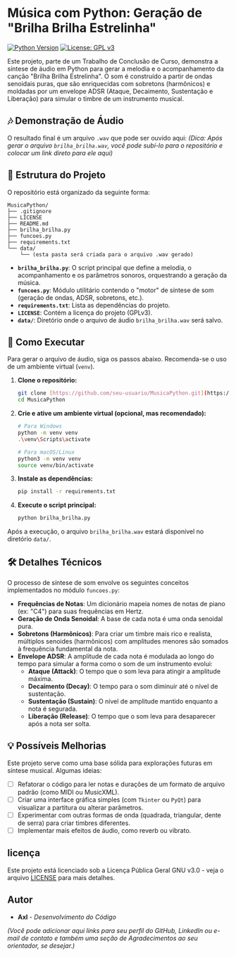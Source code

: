 # Música com Python: Geração de "Brilha Brilha Estrelinha"

[![Python Version](https://img.shields.io/badge/Python-3.7%2B-blue.svg)](https://www.python.org/)
[![License: GPL v3](https://img.shields.io/badge/License-GPLv3-blue.svg)](https://www.gnu.org/licenses/gpl-3.0)

Este projeto, parte de um Trabalho de Conclusão de Curso, demonstra a síntese de áudio em Python para gerar a melodia e o acompanhamento da canção "Brilha Brilha Estrelinha". O som é construído a partir de ondas senoidais puras, que são enriquecidas com sobretons (harmônicos) e moldadas por um envelope ADSR (Ataque, Decaimento, Sustentação e Liberação) para simular o timbre de um instrumento musical.

## 🎶 Demonstração de Áudio

O resultado final é um arquivo `.wav` que pode ser ouvido aqui:
*(Dica: Após gerar o arquivo `brilha_brilha.wav`, você pode subí-lo para o repositório e colocar um link direto para ele aqui)*

## 📂 Estrutura do Projeto

O repositório está organizado da seguinte forma:

```
MusicaPython/
├── .gitignore
├── LICENSE
├── README.md
├── brilha_brilha.py
├── funcoes.py
├── requirements.txt
└── data/
    └── (esta pasta será criada para o arquivo .wav gerado)
```

- **`brilha_brilha.py`**: O script principal que define a melodia, o acompanhamento e os parâmetros sonoros, orquestrando a geração da música.
- **`funcoes.py`**: Módulo utilitário contendo o "motor" de síntese de som (geração de ondas, ADSR, sobretons, etc.).
- **`requirements.txt`**: Lista as dependências do projeto.
- **`LICENSE`**: Contém a licença do projeto (GPLv3).
- **`data/`**: Diretório onde o arquivo de áudio `brilha_brilha.wav` será salvo.

## 🚀 Como Executar

Para gerar o arquivo de áudio, siga os passos abaixo. Recomenda-se o uso de um ambiente virtual (`venv`).

1.  **Clone o repositório:**
    ```bash
    git clone [https://github.com/seu-usuario/MusicaPython.git](https://github.com/seu-usuario/MusicaPython.git)
    cd MusicaPython
    ```

2.  **Crie e ative um ambiente virtual (opcional, mas recomendado):**
    ```bash
    # Para Windows
    python -m venv venv
    .\venv\Scripts\activate

    # Para macOS/Linux
    python3 -m venv venv
    source venv/bin/activate
    ```

3.  **Instale as dependências:**
    ```bash
    pip install -r requirements.txt
    ```

4.  **Execute o script principal:**
    ```bash
    python brilha_brilha.py
    ```

Após a execução, o arquivo `brilha_brilha.wav` estará disponível no diretório `data/`.

## 🛠️ Detalhes Técnicos

O processo de síntese de som envolve os seguintes conceitos implementados no módulo `funcoes.py`:

- **Frequências de Notas**: Um dicionário mapeia nomes de notas de piano (ex: "C4") para suas frequências em Hertz.
- **Geração de Onda Senoidal**: A base de cada nota é uma onda senoidal pura.
- **Sobretons (Harmônicos)**: Para criar um timbre mais rico e realista, múltiplos senoides (harmônicos) com amplitudes menores são somados à frequência fundamental da nota.
- **Envelope ADSR**: A amplitude de cada nota é modulada ao longo do tempo para simular a forma como o som de um instrumento evolui:
  - **Ataque (Attack)**: O tempo que o som leva para atingir a amplitude máxima.
  - **Decaimento (Decay)**: O tempo para o som diminuir até o nível de sustentação.
  - **Sustentação (Sustain)**: O nível de amplitude mantido enquanto a nota é segurada.
  - **Liberação (Release)**: O tempo que o som leva para desaparecer após a nota ser solta.

## 💡 Possíveis Melhorias

Este projeto serve como uma base sólida para explorações futuras em síntese musical. Algumas ideias:

- [ ] Refatorar o código para ler notas e durações de um formato de arquivo padrão (como MIDI ou MusicXML).
- [ ] Criar uma interface gráfica simples (com `Tkinter` ou `PyQt`) para visualizar a partitura ou alterar parâmetros.
- [ ] Experimentar com outras formas de onda (quadrada, triangular, dente de serra) para criar timbres diferentes.
- [ ] Implementar mais efeitos de áudio, como reverb ou vibrato.

##  licença

Este projeto está licenciado sob a Licença Pública Geral GNU v3.0 - veja o arquivo [LICENSE](LICENSE) para mais detalhes.

## Autor

- **Axl** - *Desenvolvimento do Código*

*(Você pode adicionar aqui links para seu perfil do GitHub, LinkedIn ou e-mail de contato e também uma seção de Agradecimentos ao seu orientador, se desejar.)*